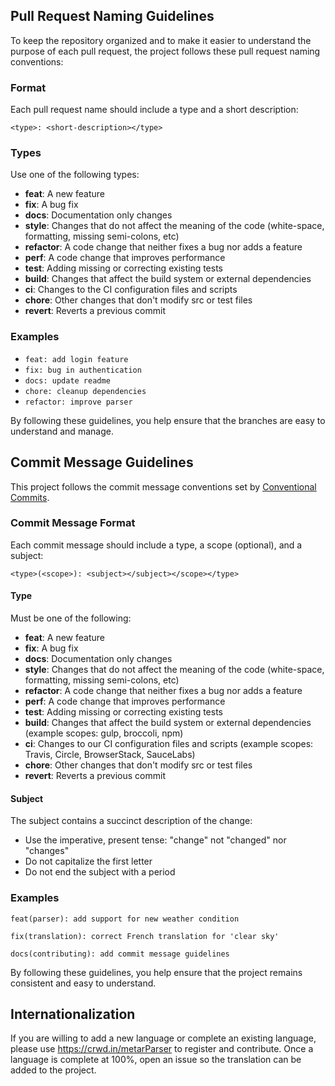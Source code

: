 ## Pull Request Naming Guidelines

To keep the repository organized and to make it easier to understand the purpose of each pull request, the project follows these pull request naming conventions:

### Format

Each pull request name should include a type and a short description:

`<type>: <short-description></type>`

### Types

Use one of the following types:

- **feat**: A new feature
- **fix**: A bug fix
- **docs**: Documentation only changes
- **style**: Changes that do not affect the meaning of the code (white-space, formatting, missing semi-colons, etc)
- **refactor**: A code change that neither fixes a bug nor adds a feature
- **perf**: A code change that improves performance
- **test**: Adding missing or correcting existing tests
- **build**: Changes that affect the build system or external dependencies
- **ci**: Changes to the CI configuration files and scripts
- **chore**: Other changes that don't modify src or test files
- **revert**: Reverts a previous commit

### Examples

- `feat: add login feature`
- `fix: bug in authentication`
- `docs: update readme`
- `chore: cleanup dependencies`
- `refactor: improve parser`

By following these guidelines, you help ensure that the branches are easy to understand and manage.

## Commit Message Guidelines

This project follows the commit message conventions set by [Conventional Commits](https://www.conventionalcommits.org/).

### Commit Message Format

Each commit message should include a type, a scope (optional), and a subject:

`<type>(<scope>): <subject></subject></scope></type>`

#### Type

Must be one of the following:

- **feat**: A new feature
- **fix**: A bug fix
- **docs**: Documentation only changes
- **style**: Changes that do not affect the meaning of the code (white-space, formatting, missing semi-colons, etc)
- **refactor**: A code change that neither fixes a bug nor adds a feature
- **perf**: A code change that improves performance
- **test**: Adding missing or correcting existing tests
- **build**: Changes that affect the build system or external dependencies (example scopes: gulp, broccoli, npm)
- **ci**: Changes to our CI configuration files and scripts (example scopes: Travis, Circle, BrowserStack, SauceLabs)
- **chore**: Other changes that don't modify src or test files
- **revert**: Reverts a previous commit

#### Subject

The subject contains a succinct description of the change:

- Use the imperative, present tense: "change" not "changed" nor "changes"
- Do not capitalize the first letter
- Do not end the subject with a period

### Examples

```plaintext
feat(parser): add support for new weather condition
 
fix(translation): correct French translation for 'clear sky'

docs(contributing): add commit message guidelines
```

By following these guidelines, you help ensure that the project remains consistent and easy to understand.


## Internationalization
 
If you are willing to add a new language or complete an existing language, please use https://crwd.in/metarParser to register and contribute. 
Once a language is complete at 100%, open an issue so the translation can be added to the project.
